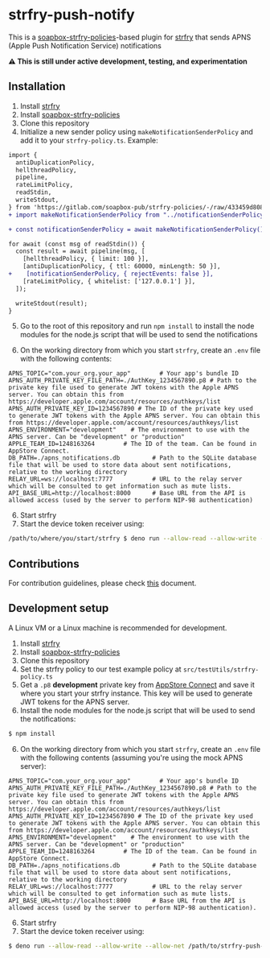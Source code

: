 strfry-push-notify
==================

This is a [soapbox-strfry-policies](https://gitlab.com/soapbox-pub/strfry-policies/-/tree/develop)-based plugin for [strfry](https://github.com/hoytech/strfry) that sends APNS (Apple Push Notification Service) notifications

**⚠️  This is still under active development, testing, and experimentation**

## Installation

1. Install [strfry](https://github.com/hoytech/strfry)
2. Install [soapbox-strfry-policies](https://gitlab.com/soapbox-pub/strfry-policies/-/tree/develop)
3. Clone this repository
4. Initialize a new sender policy using `makeNotificationSenderPolicy` and add it to your `strfry-policy.ts`. Example:

```diff
import {
  antiDuplicationPolicy,
  hellthreadPolicy,
  pipeline,
  rateLimitPolicy,
  readStdin,
  writeStdout,
} from 'https://gitlab.com/soapbox-pub/strfry-policies/-/raw/433459d8084d1f2d6500fdf916f22caa3b4d7be5/mod.ts';
+ import makeNotificationSenderPolicy from "../notificationSenderPolicy.ts";

+ const notificationSenderPolicy = await makeNotificationSenderPolicy();

for await (const msg of readStdin()) {
  const result = await pipeline(msg, [
    [hellthreadPolicy, { limit: 100 }],
    [antiDuplicationPolicy, { ttl: 60000, minLength: 50 }],
+    [notificationSenderPolicy, { rejectEvents: false }],
    [rateLimitPolicy, { whitelist: ['127.0.0.1'] }],
  ]);

  writeStdout(result);
}
```

5. Go to the root of this repository and run `npm install` to install the node modules for the node.js script that will be used to send the notifications

6. On the working directory from which you start `strfry`, create an `.env` file with the following contents:

```env
APNS_TOPIC="com.your_org.your_app"        # Your app's bundle ID
APNS_AUTH_PRIVATE_KEY_FILE_PATH=./AuthKey_1234567890.p8	# Path to the private key file used to generate JWT tokens with the Apple APNS server. You can obtain this from https://developer.apple.com/account/resources/authkeys/list
APNS_AUTH_PRIVATE_KEY_ID=1234567890 # The ID of the private key used to generate JWT tokens with the Apple APNS server. You can obtain this from https://developer.apple.com/account/resources/authkeys/list
APNS_ENVIRONMENT="development"    # The environment to use with the APNS server. Can be "development" or "production"
APPLE_TEAM_ID=1248163264        # The ID of the team. Can be found in AppStore Connect.
DB_PATH=./apns_notifications.db         # Path to the SQLite database file that will be used to store data about sent notifications, relative to the working directory
RELAY_URL=ws://localhost:7777           # URL to the relay server which will be consulted to get information such as mute lists.
API_BASE_URL=http://localhost:8000      # Base URL from the API is allowed access (used by the server to perform NIP-98 authentication)
```

6. Start strfry
7. Start the device token receiver using:

```sh
/path/to/where/you/start/strfry $ deno run --allow-read --allow-write --allow-net --allow-env /path/to/strfry-push-notify/src/notificationServiceServer.ts
```

## Contributions

For contribution guidelines, please check [this](https://github.com/damus-io/damus/blob/master/docs/CONTRIBUTING.md) document.

## Development setup

A Linux VM or a Linux machine is recommended for development.

1. Install [strfry](https://github.com/hoytech/strfry)
2. Install [soapbox-strfry-policies](https://gitlab.com/soapbox-pub/strfry-policies/-/tree/develop)
3. Clone this repository
4. Set the strfry policy to our test example policy at `src/testUtils/strfry-policy.ts`
5. Get a `.p8` **development** private key from [AppStore Connect](https://developer.apple.com/account/resources/authkeys/list) and save it where you start your strfry instance. This key will be used to generate JWT tokens for the APNS server.
6. Install the node modules for the node.js script that will be used to send the notifications:

```sh
$ npm install
```

6. On the working directory from which you start `strfry`, create an `.env` file with the following contents (assuming you're using the mock APNS server):

```env
APNS_TOPIC="com.your_org.your_app"        # Your app's bundle ID
APNS_AUTH_PRIVATE_KEY_FILE_PATH=./AuthKey_1234567890.p8	# Path to the private key file used to generate JWT tokens with the Apple APNS server. You can obtain this from https://developer.apple.com/account/resources/authkeys/list
APNS_AUTH_PRIVATE_KEY_ID=1234567890 # The ID of the private key used to generate JWT tokens with the Apple APNS server. You can obtain this from https://developer.apple.com/account/resources/authkeys/list
APNS_ENVIRONMENT="development"    # The environment to use with the APNS server. Can be "development" or "production"
APPLE_TEAM_ID=1248163264        # The ID of the team. Can be found in AppStore Connect.
DB_PATH=./apns_notifications.db         # Path to the SQLite database file that will be used to store data about sent notifications, relative to the working directory
RELAY_URL=ws://localhost:7777           # URL to the relay server which will be consulted to get information such as mute lists.
API_BASE_URL=http://localhost:8000      # Base URL from the API is allowed access (used by the server to perform NIP-98 authentication).
```

6. Start strfry
7. Start the device token receiver using:

```sh
$ deno run --allow-read --allow-write --allow-net /path/to/strfry-push-notify/src/notificationServiceServer.ts
```
